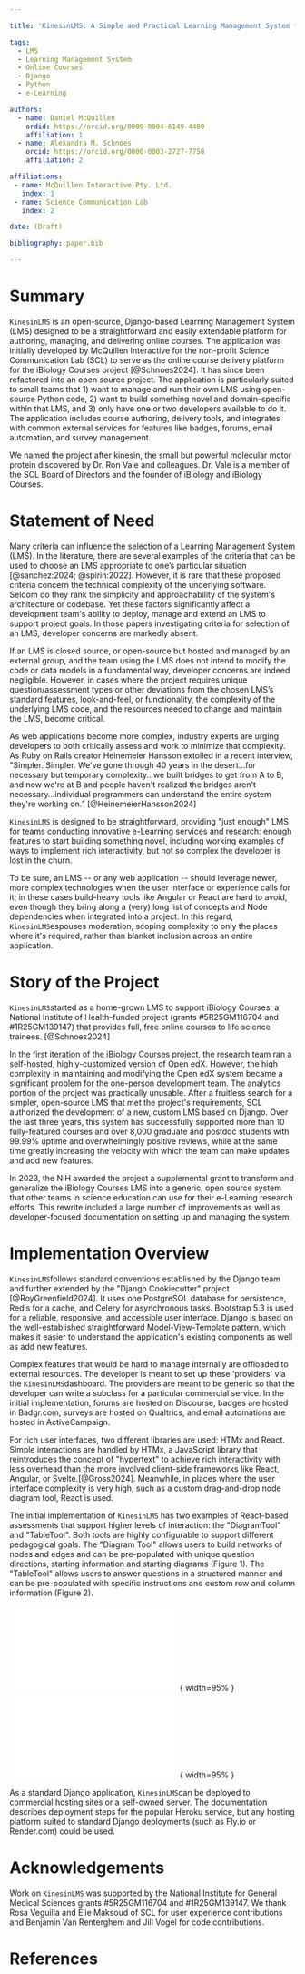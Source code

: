 ```yaml
---

title: 'KinesinLMS: A Simple and Practical Learning Management System for (Very) Small Teams'

tags:
  - LMS
  - Learning Management System
  - Online Courses
  - Django
  - Python
  - e-Learning

authors:
  - name: Daniel McQuillen
    ordid: https://orcid.org/0009-0004-6149-4400
    affiliation: 1
  - name: Alexandra M. Schnoes
    orcid: https://orcid.org/0000-0003-2727-7758
    affiliation: 2

affiliations:
 - name: McQuillen Interactive Pty. Ltd.
   index: 1
 - name: Science Communication Lab
   index: 2

date: (Draft)

bibliography: paper.bib

---
```


# Summary

``KinesinLMS`` is an open-source, Django-based Learning Management System (LMS) designed to be a straightforward and easily extendable platform for authoring, managing, and delivering online courses. The application was initially developed by McQuillen Interactive for the non-profit Science Communication Lab (SCL) to serve as the online course delivery platform for the iBiology Courses project [@Schnoes2024]. It has since been refactored into an open source project. The application is particularly suited to small teams that 1) want to manage and run their own LMS using open-source Python code, 2) want to build something novel and domain-specific within that LMS, and 3) only have one or two developers available to do it. The application includes course authoring, delivery tools, and integrates with common external services for features like badges, forums, email automation, and survey management.

We named the project after kinesin, the small but powerful molecular motor protein discovered by Dr. Ron Vale and colleagues. Dr. Vale is a member of the SCL Board of Directors and the founder of iBiology and iBiology Courses.

# Statement of Need

Many criteria can influence the selection of a Learning Management System (LMS). In the literature, there are several examples of the criteria that can be used to choose an LMS appropriate to one’s particular situation [@sanchez:2024; @spirin:2022]. However, it is rare that these proposed criteria concern the technical complexity of the underlying software. Seldom do they rank the simplicity and approachability of the system's architecture or codebase. Yet these factors significantly affect a development team's ability to deploy, manage and extend an LMS to support project goals. In those papers investigating criteria for selection of an LMS, developer concerns are markedly absent.

If an LMS is closed source, or open-source but hosted and managed by an external group, and the team using the LMS does not intend to modify the code or data models in a fundamental way, developer concerns are indeed negligible. However, in cases where the project requires unique question/assessment types or other deviations from the chosen LMS’s standard features, look-and-feel, or functionality, the complexity of the underlying LMS code, and the resources needed to change and maintain the LMS, become critical.

As web applications become more complex, industry experts are urging developers to both critically assess and work to minimize that complexity. As Ruby on Rails creator Heinemeier Hansson extolled in a recent interview, "Simpler. Simpler. We've gone through 40 years in the desert…for necessary but temporary complexity…we built bridges to get from A to B, and now we're at B and people haven't realized the bridges aren't necessary…individual programmers can understand the entire system they're working on.” [@HeinemeierHansson2024]

``KinesinLMS`` is designed to be straightforward, providing "just enough" LMS for teams conducting innovative e-Learning services and research: enough features to start building something novel, including working examples of ways to implement rich interactivity, but not so complex the developer is lost in the churn.

To be sure, an LMS -- or any web application -- should leverage newer, more complex technologies when the user interface or experience calls for it; in these cases build-heavy tools like Angular or React are hard to avoid, even though they bring along a (very) long list of concepts and Node dependencies when integrated into a project. In this regard, ``KinesinLMS``espouses moderation, scoping complexity to only the places where it's required, rather than blanket inclusion across an entire application.

# Story of the Project

``KinesinLMS``started as a home-grown LMS to support iBiology Courses, a National Institute of Health-funded project (grants #5R25GM116704 and #1R25GM139147) that provides full, free online courses to life science trainees. [@Schnoes2024]

In the first iteration of the iBiology Courses project, the research team ran a self-hosted, highly-customized version of Open edX. However, the high complexity in maintaining and modifying the Open edX system became a significant problem for the one-person development team. The analytics portion of the project was practically unusable. After a fruitless search for a simpler, open-source LMS that met the project's requirements, SCL authorized the development of a new,  custom LMS based on Django. Over the last three years, this system has successfully supported more than 10 fully-featured courses and over 8,000 graduate and postdoc students with 99.99% uptime and overwhelmingly positive reviews, while at the same time greatly increasing the velocity with which the team can make updates and add new features.

In 2023, the NIH awarded the project a supplemental grant to transform and generalize the iBiology Courses LMS into a generic, open source system that other teams in science education can use for their e-Learning research efforts. This rewrite included a large number of improvements as well as developer-focused documentation on setting up and managing the system.

# Implementation Overview

``KinesinLMS``follows standard conventions established by the Django team and further extended by the "Django Cookiecutter" project [@RoyGreenfield2024]. It uses one PostgreSQL database for persistence, Redis for a cache, and Celery for asynchronous tasks. Bootstrap 5.3 is used for a reliable, responsive, and accessible user interface. Django is based on the well-established straightforward Model-View-Template pattern, which makes it easier to understand the application's existing components as well as add new features.

Complex features that would be hard to manage internally are offloaded to external resources. The developer is meant to set up these 'providers' via the ``KinesinLMS``dashboard. The providers are meant to be generic so that the developer can write a subclass for a particular commercial service. In the initial implementation, forums are hosted on Discourse, badges are hosted in Badgr.com, surveys are hosted on Qualtrics, and email automations are hosted in ActiveCampaign.

For rich user interfaces, two different libraries are used: HTMx and React. Simple interactions are handled by HTMx, a JavaScript library that reintroduces the concept of "hypertext" to achieve rich interactivity with less overhead than the more involved client-side frameworks like React, Angular, or Svelte.[@Gross2024]. Meanwhile, in places where the user interface complexity is very high, such as a custom drag-and-drop node diagram tool, React is used.

The initial implementation of ``KinesinLMS`` has two examples of React-based assessments that support higher levels of interaction: the "DiagramTool" and "TableTool".  Both tools are highly configurable to support different pedagogical goals. The "Diagram Tool" allows users to build networks of nodes and edges and can be pre-populated with unique question directions, starting information and starting diagrams (Figure 1). The "TableTool" allows users to answer questions in a structured manner and can be pre-populated with specific instructions and custom row and column information (Figure 2).

![The "DiagramTool" component used in a mentor map activity.\label{fig:diagram_tool_example_1}](images/diagram_tool_example_1.pdf){ width=95% }
![The "TableTool" component used in an evaluation activity.\label{fig:tabletool_example_1}](images/tabletool_example_1.pdf){ width=95% }

As a standard Django application, ``KinesinLMS``can be deployed to commercial hosting sites or a self-owned server. The documentation describes deployment steps for the popular Heroku service, but any hosting platform suited to standard Django deployments (such as Fly.io or Render.com) could be used.

# Acknowledgements

Work on ``KinesinLMS`` was supported by the National Institute for General Medical Sciences grants #5R25GM116704 and #1R25GM139147. We thank Rosa Veguilla and Elie Maksoud of SCL for user experience contributions and Benjamin Van Renterghem and Jill Vogel for code contributions.

# References
